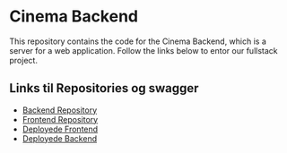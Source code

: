 # Cinema Backend

This repository contains the code for the Cinema Backend, which is a server for a web application. Follow the links below to entor our fullstack project.

## Links til Repositories og swagger
- [Backend Repository](https://github.com/MadsFolkmann/biograf-backend-AEM)
- [Frontend Repository](https://github.com/MadsFolkmann/biograf-frontend-AEM)
- [Deployede Frontend](https://kind-cliff-0dab30103.4.azurestaticapps.net/)
- [Deployede Backend](https://biografaem.azurewebsites.net/)



